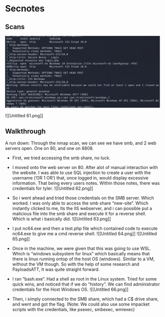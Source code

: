 # Secnotes


## Scans

![Untitled 60.png](./Screenshots/Untitled_60.png)

![[Untitled 61.png]]


## Walkthrough

A run down: Through the nmap scan, we can see we have smb, and 2 web servers open. One on 80, and one on 8808.

- First, we tried accessing the smb share, no luck.
- I moved onto the web server on 80. After alot of manual interaction with the website. I was able to use SQL injection to create a user with the username (’OR 1 OR’) that, once logged in, would display excessive information. That being every users notes. Within those notes, there was credentials for tyler.
![[Untitled 62.png]]

- So i went ahead and tried those credentials on the SMB server. Which worked. I was only able to access the smb share “new-site”. Which instantly clicked to me, Its the IIS webserver, and i can possible put a malicious file into the smb share and execute it for a reverse shell. Which is what i basically did.
![[Untitled 63.png]]

- I put nc64.exe and then a test.php file which contained code to execute nc64.exe to give me a cmd reverse shell.
![[Untitled 64.png]]
![[Untitled 65.png]]

- Once in the machine, we were given that this was going to use WSL. Which is “windows subsystem for linux” which basically means that there is linux running ontop of the host OS (windows). Similar to a VM, without the VM though. So with the help of some research and PayloadsATT, It was quite straight forward.
- I ran “bash.exe”. Had a shell as root in the Linux system. Tried for some quick wins, and noticed that if we do “history”. We can find administrator credentials for the Host Windows OS.
![[Untitled 66.png]]
- Then, i simply connected to the SMB share, which had a C$ drive share, and went and got the flag. (Note: We could also use some impacket scripts with the credentials, like psexec, smbexec, wmiexec)

